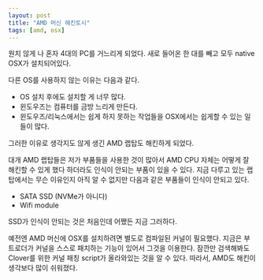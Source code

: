 ```yaml
---
layout: post
title: "AMD 머신 해킨토시"
tags: [amd, osx]
---
```


원치 않게 나 혼자 4대의 PC를 거느리게 되었다. 새로 들어온 한 대를 빼고 모두 native OSX가 설치되어있다. 

다른 OS를 사용하지 않는 이유는 다음과 같다.
- OS 설치 후에도 설치할 게 너무 많다.
- 윈도우즈는 컴퓨터를 금방 느리게 만든다.
- 윈도우즈/리눅스에서는 쉽게 하지 못하는 작업들을 OSX에서는 쉽게할 수 있는 일들이 많다. 

그러한 이유로 생각지도 않게 생긴 AMD 랩탑도 해킨하게 되었다.

대개 AMD 랩탑들은 저가 부품들을 사용한 것이 많아서 AMD CPU 자체는 어떻게 잘 해킨할 수 있게 했다 하더라도 인식이 안되는 부품이 있을 수 있다. 지금 다루고 있는 랩탑에서는 무슨 이유인지 아직 알 수 없지만 다음과 같은 부품들이 인식이 안되고 있다.

- SATA SSD (NVMe가 아니다)
- Wifi module

SSD가 인식이 안되는 것은 처음인데 어쨌든 지금 그러하다. 

예전엔 AMD 머신에 OSX를 설치하려면 별도로 컴파일된 커널이 필요했다. 지금은 부트로더가 커널을 스스로 패치하는 기능이 있어서 그것을 이용한다. 잠깐만 검색해봐도 Clover를 위한 커널 패칭 script가 올라와있는 것을 알 수 있다. 따라서, AMD도 해킨이 생각보다 많이 쉬워졌다.